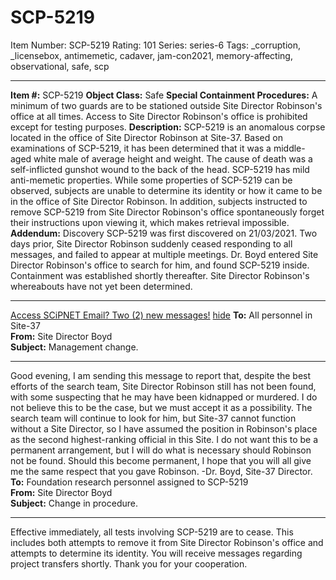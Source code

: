 # SCP-5219
Item Number: SCP-5219
Rating: 101
Series: series-6
Tags: _corruption, _licensebox, antimemetic, cadaver, jam-con2021, memory-affecting, observational, safe, scp

---

**Item #:** SCP-5219
**Object Class:** Safe
**Special Containment Procedures:** A minimum of two guards are to be stationed outside Site Director Robinson's office at all times. Access to Site Director Robinson's office is prohibited except for testing purposes.
**Description:** SCP-5219 is an anomalous corpse located in the office of Site Director Robinson at Site-37. Based on examinations of SCP-5219, it has been determined that it was a middle-aged white male of average height and weight. The cause of death was a self-inflicted gunshot wound to the back of the head.
SCP-5219 has mild anti-memetic properties. While some properties of SCP-5219 can be observed, subjects are unable to determine its identity or how it came to be in the office of Site Director Robinson. In addition, subjects instructed to remove SCP-5219 from Site Director Robinson's office spontaneously forget their instructions upon viewing it, which makes retrieval impossible.
**Addendum:** Discovery
SCP-5219 was first discovered on 21/03/2021. Two days prior, Site Director Robinson suddenly ceased responding to all messages, and failed to appear at multiple meetings. Dr. Boyd entered Site Director Robinson's office to search for him, and found SCP-5219 inside. Containment was established shortly thereafter. Site Director Robinson's whereabouts have not yet been determined.
* * *
[Access SCiPNET Email? Two (2) new messages!](javascript:;)
[hide](javascript:;)
**To:** All personnel in Site-37  
**From:** Site Director Boyd  
**Subject:** Management change.
* * *
Good evening,
I am sending this message to report that, despite the best efforts of the search team, Site Director Robinson still has not been found, with some suspecting that he may have been kidnapped or murdered. I do not believe this to be the case, but we must accept it as a possibility.
The search team will continue to look for him, but Site-37 cannot function without a Site Director, so I have assumed the position in Robinson's place as the second highest-ranking official in this Site. I do not want this to be a permanent arrangement, but I will do what is necessary should Robinson not be found. Should this become permanent, I hope that you will all give me the same respect that you gave Robinson.
-Dr. Boyd, Site-37 Director.
**To:** Foundation research personnel assigned to SCP-5219  
**From:** Site Director Boyd  
**Subject:** Change in procedure.
* * *
Effective immediately, all tests involving SCP-5219 are to cease. This includes both attempts to remove it from Site Director Robinson's office and attempts to determine its identity. You will receive messages regarding project transfers shortly. Thank you for your cooperation.